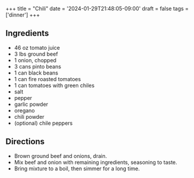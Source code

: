 +++
title = "Chili"
date = '2024-01-29T21:48:05-09:00'
draft = false
tags = ['dinner']
+++

## Ingredients
* 46 oz tomato juice
* 3 lbs ground beef
* 1 onion, chopped
* 3 cans pinto beans
* 1 can black beans
* 1 can fire roasted tomatoes
* 1 can tomatoes with green chiles
* salt
* pepper
* garlic powder
* oregano
* chili powder
* (optional) chile peppers

## Directions
* Brown ground beef and onions, drain.
* Mix beef and onion with remaining ingredients, seasoning to taste.
* Bring mixture to a boil, then simmer for a long time.
